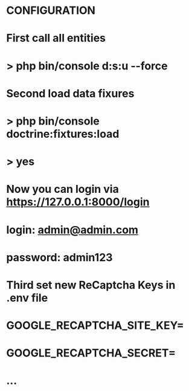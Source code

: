 # CONFIGURATION
#
# First call all entities
# > php bin/console d:s:u --force
#
# Second load data fixures
# > php bin/console doctrine:fixtures:load
# > yes
#
# Now you can login via https://127.0.0.1:8000/login
# login: admin@admin.com
# password: admin123
#
# Third set new ReCaptcha Keys in .env file
# GOOGLE_RECAPTCHA_SITE_KEY=
# GOOGLE_RECAPTCHA_SECRET=
#
# ...